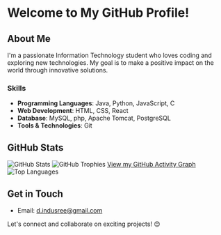 # Welcome to My GitHub Profile!

## About Me
I'm a passionate Information Technology student who loves coding and exploring new technologies. My goal is to make a positive impact on the world through innovative solutions.

### Skills
- **Programming Languages**: Java, Python, JavaScript, C
- **Web Development**: HTML, CSS, React
- **Database**: MySQL, php, Apache Tomcat, PostgreSQL
- **Tools & Technologies**: Git

<!--## Projects
Here are some of the projects I've been working on:

1. **[Project Name 1](link-to-project)**: A web application built with React and Express for managing tasks.
   - Features:
     - Task creation and management
     - User authentication
     - Responsive design

2. **[Project Name 2](link-to-project)**: An Android app developed in Java for tracking daily expenses.
   - Features:
     - Expense logging
     - Budget tracking
     - Data visualization-->

## GitHub Stats
![GitHub Stats](https://github-readme-stats.vercel.app/api?username=indu-304&show_icons=true&theme=dark)
![GitHub Trophies](https://github-profile-trophy.vercel.app/?username=indu-304&theme=darkhub)
[View my GitHub Activity Graph](https://github.com/indu-304)
![Top Languages](https://github-readme-stats.vercel.app/api/top-langs/?username=indu-304&layout=compact&theme=dark)


## Get in Touch
- Email: d.indusree@gmail.com
<!--- Personal Website: [Your Website](link-to-website)-->

Let's connect and collaborate on exciting projects! 😊


<!--
**Indu-304/Indu-304** is a ✨ _special_ ✨ repository because its `README.md` (this file) appears on your GitHub profile.

Here are some ideas to get you started:

- 🔭 I’m currently working on ...
- 🌱 I’m currently learning ...
- 👯 I’m looking to collaborate on ...
- 🤔 I’m looking for help with ...
- 💬 Ask me about ...
- 📫 How to reach me: ...
- 😄 Pronouns: ...
- ⚡ Fun fact: ...
-->
